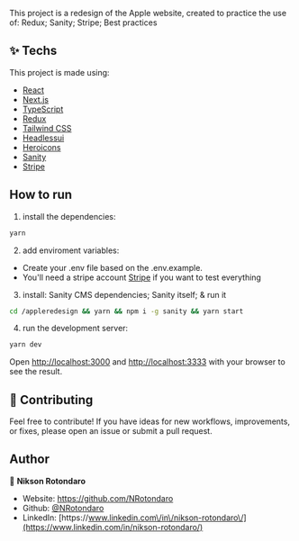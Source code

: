 This project is a redesign of the Apple website, created to practice the use of: Redux; Sanity; Stripe; Best practices

## ✨ Techs

This project is made using:

- [React](https://reactjs.org)
- [Next.js](https://nextjs.org/)
- [TypeScript](https://www.typescriptlang.org/)
- [Redux](https://redux.js.org/)
- [Tailwind CSS](https://tailwindcss.com/)
- [Headlessui](https://headlessui.dev/)
- [Heroicons](https://heroicons.com/)
- [Sanity](https://www.sanity.io/)
- [Stripe](https://stripe.com/)

## How to run

1. install the dependencies:

```bash
yarn
```

2. add enviroment variables:

- Create your .env file based on the .env.example.
- You'll need a stripe account [Stripe](https://stripe.com/) if you want to test everything

3. install: Sanity CMS dependencies; Sanity itself; & run it

```bash
cd /appleredesign && yarn && npm i -g sanity && yarn start
```

4. run the development server:

```bash
yarn dev
```

Open [http://localhost:3000](http://localhost:3000) and [http://localhost:3333](http://localhost:3333) with your browser to see the result.

## 🤝 Contributing

Feel free to contribute! If you have ideas for new workflows, improvements, or fixes, please open an issue or submit a pull request.

## Author

👤 **Nikson Rotondaro**

- Website: https://github.com/NRotondaro
- Github: [@NRotondaro](https://github.com/NRotondaro)
- LinkedIn: [https:\/\/www.linkedin.com\/in\/nikson-rotondaro\/](https://www.linkedin.com/in/nikson-rotondaro/)
